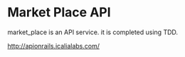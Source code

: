 # Market Place API

market_place is an API service.
it is completed using TDD.

http://apionrails.icalialabs.com/



